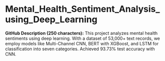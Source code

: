 # Mental_Health_Sentiment_Analysis_using_Deep_Learning
**GitHub Description (250 characters):**  This project analyzes mental health sentiments using deep learning. With a dataset of 53,000+ text records, we employ models like Multi-Channel CNN, BERT with XGBoost, and LSTM for classification into seven categories. Achieved 93.73% test accuracy with CNN.
